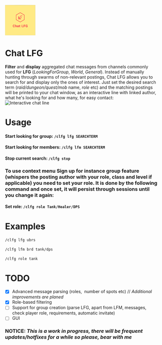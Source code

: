 <img src="https://github.com/raegen/chat-lfg/raw/master/logo.png" width="100px" height="100px" />

# Chat LFG

**Filter** and **display** aggregated chat messages from channels commonly used for **LFG** (_LookingForGroup_, _World_, _General_). Instead of manually hunting through swarms of non-relevant postings, Chat LFG allows you to search for and display only the ones of interest. Just set the desired search term (_raid/dungeon/quest/mob_ name, _role_ etc) and the matching postings will be printed to your chat window, as an interactive line with linked author, what he's looking for and how many, for easy contact:
![Interactive chat line](https://i.imgur.com/oIgaIsZ.jpg "Interactive chat line")

# Usage

#### Start looking for group: `/clfg lfg SEARCHTERM`
#### Start looking for members: `/clfg lfm SEARCHTERM`
#### Stop current search: `/clfg stop`

### To use context menu **Sign up for instance group** feature (whispers the posting author with your role, class and level if applicable) you need to set your role. It is done by the following command and once set, it will persist through sessions until you change it again:
#### Set role: `/clfg role Tank/Healer/DPS`

# Examples

`/clfg lfg ubrs`

`/clfg lfm brd tank/dps`

`/clfg role tank`

# TODO

- [x] Advanced message parsing (roles,  number of spots etc) // _Additional improvements are planed_
- [x] Role-based filtering
- [ ] Support for group creation (parse LFG, apart from LFM, messages, check player role, requirements, automatic invitate)
- [ ] GUI

### **NOTICE**: _This is a work in progress, there will be frequent updates/hotfixes for a while so please, bear with me_
